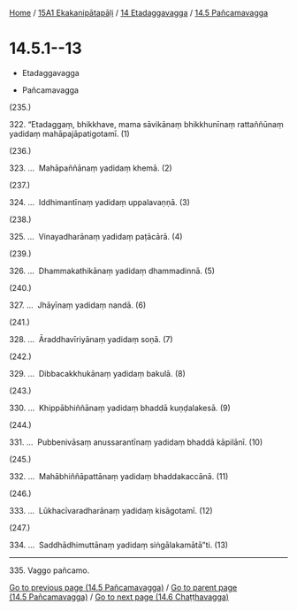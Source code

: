 
[Home](/) / [15A1 Ekakanipātapāḷi](../...md) / [14 Etadaggavagga](...md) / [14.5 Pañcamavagga](../15A1/14/14.5.md)

# 14.5.1--13

* Etadaggavagga

* Pañcamavagga

(235.)

322\. “Etadaggaṃ, bhikkhave, mama sāvikānaṃ bhikkhunīnaṃ rattaññūnaṃ yadidaṃ mahāpajāpatigotamī. (1)

(236.)

323\. …  Mahāpaññānaṃ yadidaṃ khemā. (2)

(237.)

324\. …  Iddhimantīnaṃ yadidaṃ uppalavaṇṇā. (3)

(238.)

325\. …  Vinayadharānaṃ yadidaṃ paṭācārā. (4)

(239.)

326\. …  Dhammakathikānaṃ yadidaṃ dhammadinnā. (5)

(240.)

327\. …  Jhāyīnaṃ yadidaṃ nandā. (6)

(241.)

328\. …  Āraddhavīriyānaṃ yadidaṃ soṇā. (7)

(242.)

329\. …  Dibbacakkhukānaṃ yadidaṃ bakulā. (8)

(243.)

330\. …  Khippābhiññānaṃ yadidaṃ bhaddā kuṇḍalakesā. (9)

(244.)

331\. …  Pubbenivāsaṃ anussarantīnaṃ yadidaṃ bhaddā kāpilānī. (10)

(245.)

332\. …  Mahābhiññāpattānaṃ yadidaṃ bhaddakaccānā. (11)

(246.)

333\. …  Lūkhacīvaradharānaṃ yadidaṃ kisāgotamī. (12)

(247.)

334\. …  Saddhādhimuttānaṃ yadidaṃ siṅgālakamātā”ti. (13)

---

335\. Vaggo pañcamo.



[Go to previous page (14.5 Pañcamavagga)](../15A1/14/14.5.md) / [Go to parent page (14.5 Pañcamavagga)](../15A1/14/14.5.md) / [Go to next page (14.6 Chaṭṭhavagga)](../14.6.md)



